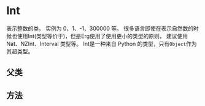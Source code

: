 # Int

表示整数的类。 实例为 0、1、-1、300000 等。
很多语言即使在表示自然数的时候也使用Int(类型等价于)，但是Erg使用了使用更小的类型的原则，
建议使用 Nat、NZInt、Interval 类型等。
Int是一种来自 Python 的类型，只有`Object`作为其超类型。

## 父类

## 方法
